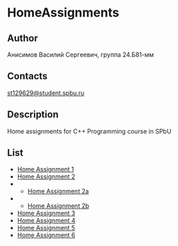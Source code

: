 # HomeAssignments
## Author
Анисимов Василий Сергеевич, группа 24.Б81-мм
## Contacts
st129629@student.spbu.ru
## Description
Home assignments for C++ Programming course in SPbU
## List
- [Home Assignment 1](Assignment1)
- [Home Assignment 2](Assignment2)
- - [Home Assignment 2a](Assignment2/Assignment2a)
- - [Home Assignment 2b](Assignment2/Assignment2b)
- [Home Assignment 3](Assignment3)
- [Home Assignment 4](Assignment4)
- [Home Assignment 5](Assignment5)
- [Home Assignment 6](Assignment6)
